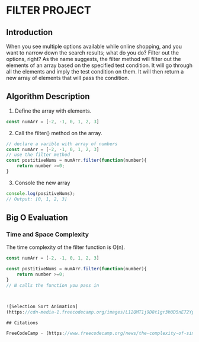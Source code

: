 # FILTER PROJECT

## Introduction

When you see multiple options available while online shopping, and you want to narrow down the search results; what do you do? Filter out the options, right?  As the name suggests, the filter method will filter out the elements of an array based on the specified test condition. It will go through all the elements and imply the test condition on them. It will then return a new array of elements that will pass the condition.

## Algorithm Description

1. Define the array with elements.

```js
const numArr = [-2, -1, 0, 1, 2, 3]
```

2. Call the filter() method on the array.

```js
// declare a varible with array of numbers
const numArr = [-2, -1, 0, 1, 2, 3]
// use the filter method
const postitiveNums = numArr.filter(function(number){
    return number >=0;
}
```

3. Console the new array

```js
console.log(positiveNums); 
// Output: [0, 1, 2, 3]

```

## Big O Evaluation

### Time and Space Complexity

The time complexity of the filter function is O(n).

```js
const numArr = [-2, -1, 0, 1, 2, 3]

const postitiveNums = numArr.filter(function(number){
    return number >=0;
}
// N calls the function you pass in



![Selection Sort Animation]
(https://cdn-media-1.freecodecamp.org/images/L12QMT1j9D8t1gr3hUD5nE72YpEsgo3DPowC)

## Citations

FreeCodeCamp - (https://www.freecodecamp.org/news/the-complexity-of-simple-algorithms-and-data-structures-in-javascript-11e25b29de1e/)